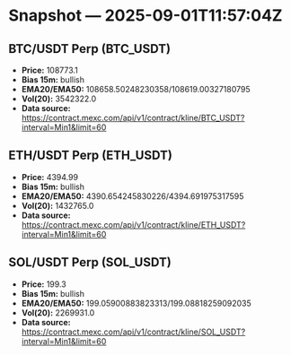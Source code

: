 # Snapshot — 2025-09-01T11:57:04Z

## BTC/USDT Perp (BTC_USDT)
- **Price:** 108773.1
- **Bias 15m:** bullish
- **EMA20/EMA50:** 108658.50248230358/108619.00327180795
- **Vol(20):** 3542322.0
- **Data source:** https://contract.mexc.com/api/v1/contract/kline/BTC_USDT?interval=Min1&limit=60

## ETH/USDT Perp (ETH_USDT)
- **Price:** 4394.99
- **Bias 15m:** bullish
- **EMA20/EMA50:** 4390.654245830226/4394.691975317595
- **Vol(20):** 1432765.0
- **Data source:** https://contract.mexc.com/api/v1/contract/kline/ETH_USDT?interval=Min1&limit=60

## SOL/USDT Perp (SOL_USDT)
- **Price:** 199.3
- **Bias 15m:** bullish
- **EMA20/EMA50:** 199.05900883823313/199.08818259092035
- **Vol(20):** 2269931.0
- **Data source:** https://contract.mexc.com/api/v1/contract/kline/SOL_USDT?interval=Min1&limit=60
